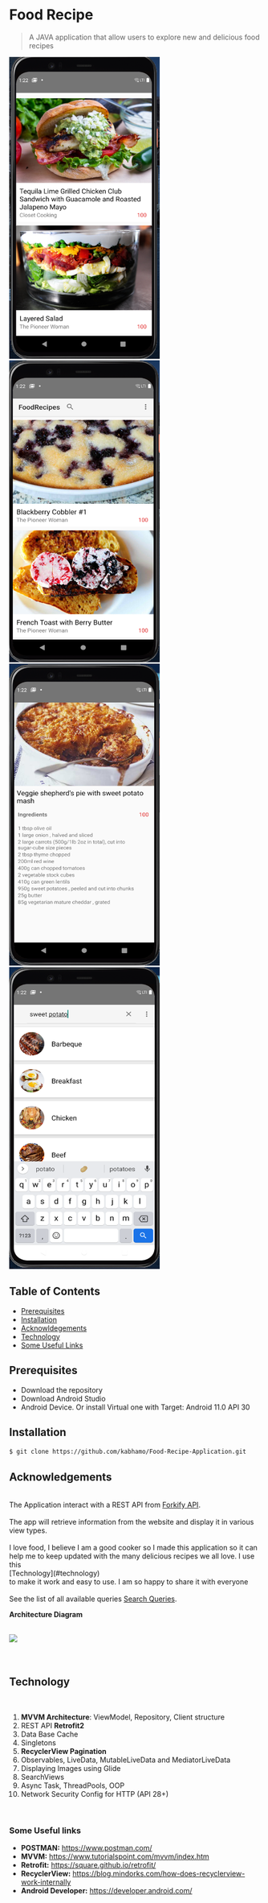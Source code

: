 # Food Recipe
> A JAVA application that allow users to explore new and delicious food recipes



<img src="FR Asset/Breakfast.png" width="300" height="600" ><img src="FR Asset/Desserts.png" width="300" height="600" ><img src="FR Asset/Search Description.png" width="300" height="600" ><img src="FR Asset/Searching.png" width="300" height="600" >



## Table of Contents

- [Prerequisites](#prerequisites)
- [Installation](#installation)
- [Acknowldegements](#acknowledgements)
- [Technology](#technology)
- [Some Useful Links](#some-useful-links)


## Prerequisites

- Download the repository
- Download Android Studio
- Android Device. Or install Virtual one with Target: Android 11.0 API 30

## Installation

```sh
$ git clone https://github.com/kabhamo/Food-Recipe-Application.git
```

## Acknowledgements

<br>
The Application interact with a REST API from <a href="https://forkify-api.herokuapp.com/" target="_blank" rel="nofollow">Forkify API</a>.
<br>
<br>The app will retrieve information from the website and display it in various view types.<br>
<br>I love food, I believe I am a good cooker so I made this application so it can help me to keep updated with the many delicious recipes we all love. I use this<br> [Technology](#technology) <br>to make it work and easy to use. I am so happy to share it with everyone<br>
<br>See the list of all available queries <a href="https://forkify-api.herokuapp.com/phrases.html" target="_blank" rel="nofollow">Search Queries</a>. <br>

<strong>Architecture Diagram</strong>
<br><br>
<div class="text-center">
<img class="img-fluid text-center" src="https://codingwithmitch.s3.amazonaws.com/static/blog/8/mvvm_architecture.png"/>
</div>
<br><br>

## Technology
<br>
	<ol>
		<li><strong>MVVM Architecture</strong>: ViewModel, Repository, Client structure</li>
		<li>REST API <strong>Retrofit2</strong></li>
		<li>Data Base Cache</li>
		<li>Singletons</li>
		<li><strong>RecyclerView Pagination</strong></li>
		<li>Observables, LiveData, MutableLiveData and MediatorLiveData</li>
		<li>Displaying Images using Glide</li>
		<li>SearchViews</li>
		<li>Async Task, ThreadPools, OOP</li>
		<li>Network Security Config for HTTP (API 28+)</li>
	</ol>
<br>

### Some Useful links

- **POSTMAN:** https://www.postman.com/
- **MVVM:** https://www.tutorialspoint.com/mvvm/index.htm
- **Retrofit:** https://square.github.io/retrofit/
- **RecyclerView:** https://blog.mindorks.com/how-does-recyclerview-work-internally
- **Android Developer:** https://developer.android.com/
